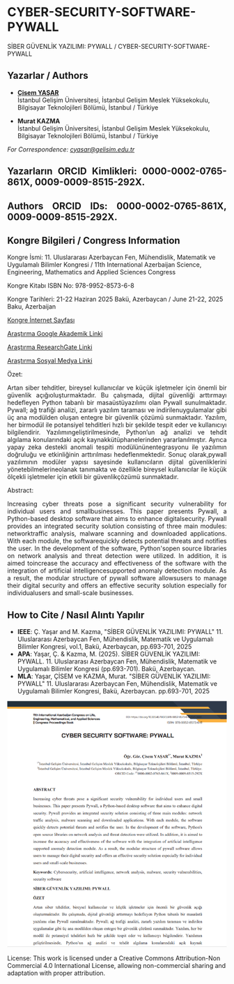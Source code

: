
# CYBER-SECURITY-SOFTWARE-PYWALL

SİBER GÜVENLİK YAZILIMI: PYWALL  / CYBER-SECURITY-SOFTWARE-PYWALL

## Yazarlar / Authors

- [**Çisem YAŞAR**](https://scholar.google.com/citations?user=uehmKvoAAAAJ&hl=tr)  
  İstanbul Gelişim Üniversitesi, İstanbul Gelişim Meslek Yüksekokulu, Bilgisayar Teknolojileri Bölümü, İstanbul / Türkiye

- **Murat KAZMA**  
  İstanbul Gelişim Üniversitesi, İstanbul Gelişim Meslek Yüksekokulu, Bilgisayar Teknolojileri Bölümü, İstanbul / Türkiye

*For Correspondence: cyasar@gelisim.edu.tr*

## <p align="justify"> Yazarların ORCID Kimlikleri: 0000-0002-0765-861X, 0009-0009-8515-292X.

## <p align="justify"> Authors ORCID IDs: 0000-0002-0765-861X, 0009-0009-8515-292X.

## Kongre Bilgileri / Congress Information

Kongre İsmi: 11. Uluslararası Azerbaycan Fen, Mühendislik, Matematik ve Uygulamalı  Bilimler Kongresi / 11th International Azerbaijan Science, Engineering, Mathematics and Applied Sciences Congress

Kongre Kitabı ISBN No: 978-9952-8573-6-8

Kongre Tarihleri: 21-22 Haziran 2025 Bakü, Azerbaycan / June 21-22, 2025 Baku, Azerbaijan

[Kongre İnternet Sayfası](https://www.internationalazerbaijancongress.com/)

[Araştırma Google Akademik Linki](https://scholar.google.com/citations?view_op=view_citation&hl=tr&user=uehmKvoAAAAJ&citation_for_view=uehmKvoAAAAJ:KlAtU1dfN6UC&gmla=AH8HC4yZ7bUz6jG7RGxYNYWD94W3Vkwo1Gw-oXxEWPosmEate44BSvDAhG7vUwjRVhroCSkzna3NDVfjgAoEeskz8OBJm0dU)

[Araştırma ResearchGate Linki](https://www.researchgate.net/publication/393159877_CYBER_SECURITY_SOFTWARE_PYWALL_SIBER_GUVENLIK_YAZILIMI_PYWALL)

[Araştırma Sosyal Medya Linki](https://www.instagram.com/p/DLFF75OtLOX/?img_index=1)


Özet:
<p align="justify"> Artan siber tehditler, bireysel kullanıcılar ve küçük işletmeler için önemli bir güvenlik açığıoluşturmaktadır. Bu çalışmada, dijital güvenliği arttırmayı hedefleyen Python tabanlı bir masaüstüyazılımı olan Pywall sunulmaktadır. Pywall; ağ trafiği analizi, zararlı yazılım taraması ve indirilenuygulamalar gibi üç ana modülden oluşan entegre bir güvenlik çözümü sunmaktadır. Yazılım, her birmodül ile potansiyel tehditleri hızlı bir şekilde tespit eder ve kullanıcıyı bilgilendirir. Yazılımıngeliştirilmesinde, Python’un ağ analizi ve tehdit algılama konularındaki açık kaynakkütüphanelerinden yararlanılmıştır. Ayrıca yapay zeka destekli anomali tespiti modülününentegrasyonu ile yazılımın doğruluğu ve etkinliğinin arttırılması hedeflenmektedir. Sonuç olarak,pywall yazılımının modüler yapısı sayesinde kullanıcıların dijital güvenliklerini yönetebilmelerineolanak tanımakta ve özellikle bireysel kullanıcılar ile küçük ölçekli işletmeler için etkili bir güvenlikçözümü sunmaktadır.

Abstract:
<p align="justify"> Increasing cyber threats pose a significant security vulnerability for individual users and smallbusinesses. This paper presents Pywall, a Python-based desktop software that aims to enhance digitalsecurity. Pywall provides an integrated security solution consisting of three main modules: networktraffic analysis, malware scanning and downloaded applications. With each module, the softwarequickly detects potential threats and notifies the user. In the development of the software, Python'sopen source libraries on network analysis and threat detection were utilized. In addition, it is aimed toincrease the accuracy and effectiveness of the software with the integration of artificial intelligencesupported anomaly detection module. As a result, the modular structure of pywall software allowsusers to manage their digital security and offers an effective security solution especially for individualusers and small-scale businesses.
  
## How to Cite / Nasıl Alıntı Yapılır

- **IEEE**: Ç. Yaşar and M. Kazma, "SİBER GÜVENLİK YAZILIMI: PYWALL"  11. Uluslararası Azerbaycan Fen, Mühendislik, Matematik ve Uygulamalı  Bilimler Kongresi, vol.1, Bakü, Azerbaycan, pp.693-701, 2025                               
- **APA**: Yaşar, Ç. & Kazma, M. (2025).  SİBER GÜVENLİK YAZILIMI: PYWALL. 11. Uluslararası Azerbaycan Fen, Mühendislik, Matematik ve Uygulamalı  Bilimler Kongresi (pp.693-701). Bakü, Azerbaycan.                            
- **MLA**: Yaşar, ÇİSEM ve KAZMA, Murat.  "SİBER GÜVENLİK YAZILIMI: PYWALL"  11. Uluslararası Azerbaycan Fen, Mühendislik, Matematik ve Uygulamalı  Bilimler Kongresi, Bakü, Azerbaycan. pp.693-701, 2025               

![Bildiri Metni](https://github.com/cyasar34/CYBER-SECURITY-SOFTWARE-PYWALL/blob/main/pywall.PNG)

License:
This work is licensed under a Creative Commons Attribution-Non Commercial 4.0 International License, allowing non-commercial sharing and adaptation with proper attribution.


